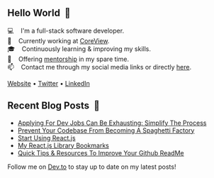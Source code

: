 ## Hello World &nbsp;:wave:

:computer: &nbsp;&nbsp; I'm a full-stack software developer.<br/>
:briefcase: &nbsp;&nbsp; Currently working at [CoreView](https://coreview.com).<br/>
:mortar_board: &nbsp;&nbsp; Continuously learning & improving my skills.<br/>
:school: &nbsp;&nbsp; Offering [mentorship](https://michaelgee.com/mentorship) in my spare time.<br/>
:mailbox: &nbsp;&nbsp; Contact me through my social media links or directly [here](https://michaelgee.com/contact).<br/>

[Website](https://michaelgee.com) • [Twitter](https://twitter.com/michaelgee7) • [LinkedIn](https://www.linkedin.com/in/michael-gee)

## Recent Blog Posts &nbsp;:closed_book:

<!-- BLOG-POST-LIST:START -->
- [Applying For Dev Jobs Can Be Exhausting: Simplify The Process](https://dev.to/michaelgee/applying-for-dev-jobs-can-be-exhausting-simplify-the-process-d98)
- [Prevent Your Codebase From Becoming A Spaghetti Factory](https://dev.to/michaelgee/prevent-your-codebase-from-becoming-a-spaghetti-factory-3cfn)
- [Start Using React.js](https://dev.to/michaelgee/start-using-react-js-cnn)
- [My React.js Library Bookmarks](https://dev.to/michaelgee/my-react-js-library-bookmarks-o6e)
- [Quick Tips & Resources To Improve Your Github ReadMe](https://dev.to/michaelgee/quick-tips-resources-to-improve-your-github-readme-11le)
<!-- BLOG-POST-LIST:END -->

Follow me on [Dev.to](https://dev.to/michaelgee) to stay up to date on my latest posts!
